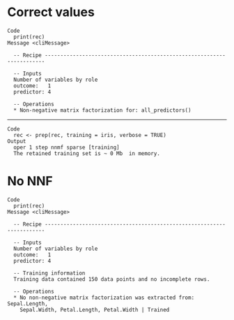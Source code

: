 # Correct values

    Code
      print(rec)
    Message <cliMessage>
      
      -- Recipe ----------------------------------------------------------------------
      
      -- Inputs 
      Number of variables by role
      outcome:   1
      predictor: 4
      
      -- Operations 
      * Non-negative matrix factorization for: all_predictors()

---

    Code
      rec <- prep(rec, training = iris, verbose = TRUE)
    Output
      oper 1 step nnmf sparse [training] 
      The retained training set is ~ 0 Mb  in memory.
      

# No NNF

    Code
      print(rec)
    Message <cliMessage>
      
      -- Recipe ----------------------------------------------------------------------
      
      -- Inputs 
      Number of variables by role
      outcome:   1
      predictor: 4
      
      -- Training information 
      Training data contained 150 data points and no incomplete rows.
      
      -- Operations 
      * No non-negative matrix factorization was extracted from: Sepal.Length,
        Sepal.Width, Petal.Length, Petal.Width | Trained

